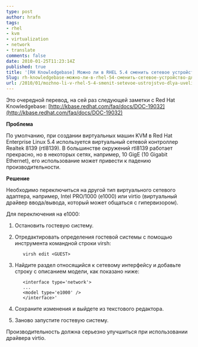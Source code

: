 ```yaml
---
type: post
author: hrafn
tags:
- rhel
- kvm
- virtualization
- network
- translate
comments: false
date: 2010-01-25T11:23:14Z
published: true
title: '[RH Knowledgebase] Можно ли в RHEL 5.4 сменить сетевое устройство для увеличения производительности при работе в KVM'
Slug: rh-knowledgebase-можно-ли-в-rhel-54-сменить-сетевое-устройство-для-увеличения-производительности-при-работе-в-kvm
url: /2010/01/mozhno-li-v-rhel-5-4-smenit-setevoe-ustrojstvo-dlya-uvelicheniya-proizvoditelnosti-pri-rabote-v-kvm
---
```


Это очередной перевод, на сей раз следующей заметки с Red Hat Knowledgebase: [http://kbase.redhat.com/faq/docs/DOC-19032](http://kbase.redhat.com/faq/docs/DOC-19032)

**Проблема**

По умолчанию, при создании виртуальных машин KVM в Red Hat Enterprise Linux
5.4 используется виртуальный сетевой контроллер Realtek 8139 (rtl8139). В
большинстве окружений rtl8139 работает прекрасно, но в некоторых сетях,
например, 10 GigE (10 Gigabit Ethernet), его использование может привести к
падению производительности.

**Решение**

Необходимо переключиться на другой тип виртуального сетевого адаптера,
например, Intel PRO/1000 (e1000) или virtio (виртуальный драйвер ввода/вывода,
который может общаться с гипервизором).

Для переключения на e1000:

  1. Остановить гостевую систему.
  2. Отредактировать определения гостевой системы с помощью инструмента командной строки virsh:

			virsh edit <GUEST>

  3. Найдите раздел относящийся к сетевому интерфейсу и добавьте строку с описанием модели, как показано ниже:

			<interface type='network'>
			...
			<model type='e1000' />
			</interface>'

  4. Сохраните изменения и выйдете из текстового редактора.
  5. Заново запустите гостевую систему.

Производительность должна серьезно улучшиться при использовании драйвера
virtio.


